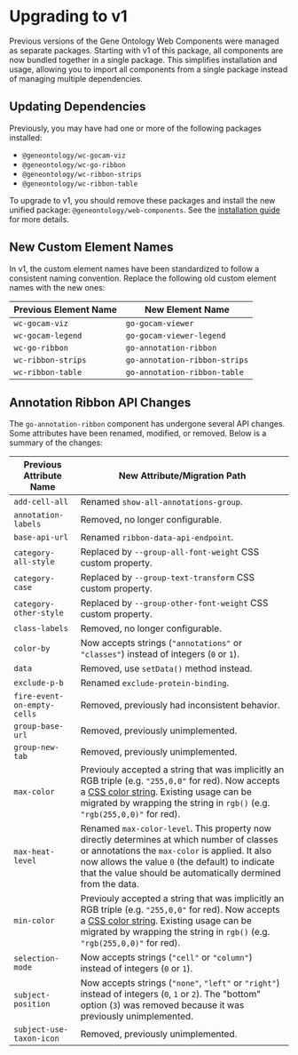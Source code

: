 # Upgrading to v1

Previous versions of the Gene Ontology Web Components were managed as separate packages. Starting with v1 of this package, all components are now bundled together in a single package. This simplifies installation and usage, allowing you to import all components from a single package instead of managing multiple dependencies.

## Updating Dependencies

Previously, you may have had one or more of the following packages installed:

- `@geneontology/wc-gocam-viz`
- `@geneontology/wc-go-ribbon`
- `@geneontology/wc-ribbon-strips`
- `@geneontology/wc-ribbon-table`

To upgrade to v1, you should remove these packages and install the new unified package: `@geneontology/web-components`. See the [installation guide](../getting-started/install) for more details.

## New Custom Element Names

In v1, the custom element names have been standardized to follow a consistent naming convention. Replace the following old custom element names with the new ones:

| Previous Element Name | New Element Name              |
| --------------------- | ----------------------------- |
| `wc-gocam-viz`        | `go-gocam-viewer`             |
| `wc-gocam-legend`     | `go-gocam-viewer-legend`      |
| `wc-go-ribbon`        | `go-annotation-ribbon`        |
| `wc-ribbon-strips`    | `go-annotation-ribbon-strips` |
| `wc-ribbon-table`     | `go-annotation-ribbon-table`  |

## Annotation Ribbon API Changes

The `go-annotation-ribbon` component has undergone several API changes. Some attributes have been renamed, modified, or removed. Below is a summary of the changes:

| Previous Attribute Name     | New Attribute/Migration Path                                                                                                                                                                                                                                                                       |
| --------------------------- | -------------------------------------------------------------------------------------------------------------------------------------------------------------------------------------------------------------------------------------------------------------------------------------------------- |
| `add-cell-all`              | Renamed `show-all-annotations-group`.                                                                                                                                                                                                                                                              |
| `annotation-labels`         | Removed, no longer configurable.                                                                                                                                                                                                                                                                   |
| `base-api-url`              | Renamed `ribbon-data-api-endpoint`.                                                                                                                                                                                                                                                                |
| `category-all-style`        | Replaced by `--group-all-font-weight` CSS custom property.                                                                                                                                                                                                                                         |
| `category-case`             | Replaced by `--group-text-transform` CSS custom property.                                                                                                                                                                                                                                          |
| `category-other-style`      | Replaced by `--group-other-font-weight` CSS custom property.                                                                                                                                                                                                                                       |
| `class-labels`              | Removed, no longer configurable.                                                                                                                                                                                                                                                                   |
| `color-by`                  | Now accepts strings (`"annotations"` or `"classes"`) instead of integers (`0` or `1`).                                                                                                                                                                                                             |
| `data`                      | Removed, use `setData()` method instead.                                                                                                                                                                                                                                                           |
| `exclude-p-b`               | Renamed `exclude-protein-binding`.                                                                                                                                                                                                                                                                 |
| `fire-event-on-empty-cells` | Removed, previously had inconsistent behavior.                                                                                                                                                                                                                                                     |
| `group-base-url`            | Removed, previously unimplemented.                                                                                                                                                                                                                                                                 |
| `group-new-tab`             | Removed, previously unimplemented.                                                                                                                                                                                                                                                                 |
| `max-color`                 | Previouly accepted a string that was implicitly an RGB triple (e.g. `"255,0,0"` for red). Now accepts a [CSS color string](https://developer.mozilla.org/en-US/docs/Web/CSS/color_value#syntax). Existing usage can be migrated by wrapping the string in `rgb()` (e.g. `"rgb(255,0,0)"` for red). |
| `max-heat-level`            | Renamed `max-color-level`. This property now directly determines at which number of classes or annotations the `max-color` is applied. It also now allows the value `0` (the default) to indicate that the value should be automatically dermined from the data.                                   |
| `min-color`                 | Previouly accepted a string that was implicitly an RGB triple (e.g. `"255,0,0"` for red). Now accepts a [CSS color string](https://developer.mozilla.org/en-US/docs/Web/CSS/color_value#syntax). Existing usage can be migrated by wrapping the string in `rgb()` (e.g. `"rgb(255,0,0)"` for red). |
| `selection-mode`            | Now accepts strings (`"cell"` or `"column"`) instead of integers (`0` or `1`).                                                                                                                                                                                                                     |
| `subject-position`          | Now accepts strings (`"none"`, `"left"` or `"right"`) instead of integers (`0`, `1` or `2`). The "bottom" option (`3`) was removed because it was previously unimplemented.                                                                                                                        |
| `subject-use-taxon-icon`    | Removed, previously unimplemented.                                                                                                                                                                                                                                                                 |
